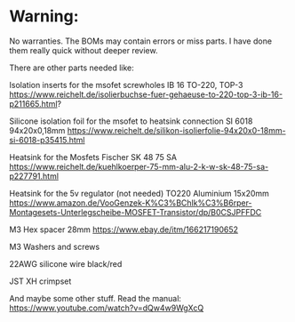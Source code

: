 # Warning:

No warranties. The BOMs may contain errors or miss parts. I have done them really quick without deeper review.

There are other parts needed like:


Isolation inserts for the msofet screwholes
IB 16 TO-220, TOP-3
https://www.reichelt.de/isolierbuchse-fuer-gehaeuse-to-220-top-3-ib-16-p211665.html?


Silicone isolation foil for the msofet to heatsink connection
SI 6018 94x20x0,18mm
https://www.reichelt.de/silikon-isolierfolie-94x20x0-18mm-si-6018-p35415.html


Heatsink for the Mosfets
Fischer SK 48 75 SA
https://www.reichelt.de/kuehlkoerper-75-mm-alu-2-k-w-sk-48-75-sa-p227791.html


Heatsink for the 5v regulator (not needed)
TO220 Aluminium 15x20mm
https://www.amazon.de/VooGenzek-K%C3%BChlk%C3%B6rper-Montagesets-Unterlegscheibe-MOSFET-Transistor/dp/B0CSJPFFDC


M3 Hex spacer 28mm
https://www.ebay.de/itm/166217190652


M3 Washers and screws

22AWG silicone wire black/red

JST XH crimpset


And maybe some other stuff. Read the manual:
https://www.youtube.com/watch?v=dQw4w9WgXcQ




